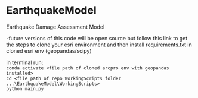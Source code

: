 # EarthquakeModel
Earthquake Damage Assessment Model


-future versions of this code will be open source but follow this link to get the steps to clone your esri environment and then install requirements.txt in cloned esri env
(geopandas/scipy)

in terminal run:  
`conda activate <file path of cloned arcpro env with geopandas installed>`    
`cd <file path of repo WorkingScripts folder ...\EarthquakeModel\WorkingScripts>`  
`python main.py`   

